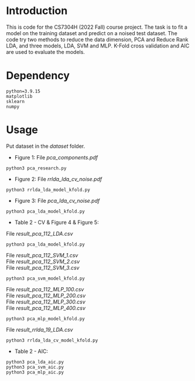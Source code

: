 # Introduction

This is code for the CS7304H (2022 Fall) course project.
The task is to fit a model on the training dataset and predict on a noised test dataset.
The code try two methods to reduce the data dimension, PCA and Reduce Rank LDA, and three models, LDA, SVM and MLP.
K-Fold cross validation and AIC are used to evaluate the models.

# Dependency

```
python=3.9.15
matplotlib
sklearn
numpy
```

# Usage
Put dataset in the *dataset* folder.

* Figure 1: File *pca_components.pdf*
```
python3 pca_research.py
```

* Figure 2: File *rrlda_lda_cv_noise.pdf*
```
python3 rrlda_lda_model_kfold.py
```

* Figure 3: File *pca_lda_cv_noise.pdf*
```
python3 pca_lda_model_kfold.py
```

* Table 2 - CV & Figure 4 & Figure 5: 

File *result_pca_112_LDA.csv*
```
python3 pca_lda_model_kfold.py
```
File *result_pca_112_SVM_1.csv*\
File *result_pca_112_SVM_2.csv*\
File *result_pca_112_SVM_3.csv*
```
python3 pca_svm_model_kfold.py
```
File *result_pca_112_MLP_100.csv*\
File *result_pca_112_MLP_200.csv*\
File *result_pca_112_MLP_300.csv*\
File *result_pca_112_MLP_400.csv*
```
python3 pca_mlp_model_kfold.py
```
File *result_rrlda_19_LDA.csv*
```
python3 rrlda_lda_cv_model_kfold.py
```
* Table 2 - AIC:
```
python3 pca_lda_aic.py
python3 pca_svm_aic.py
python3 pca_mlp_aic.py
```